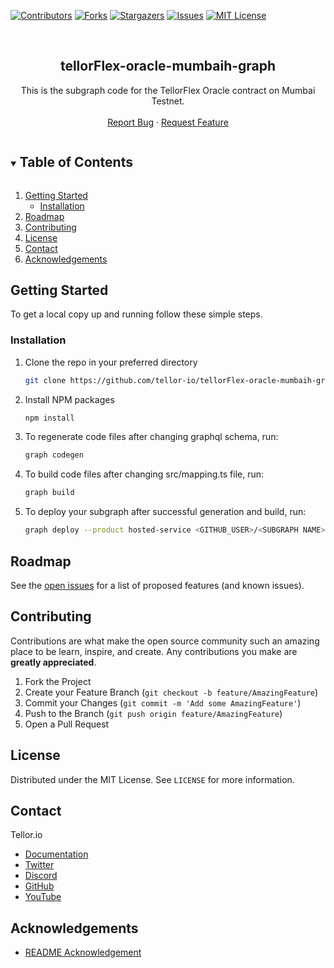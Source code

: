 <!--
*** Thanks for checking out the Best-README-Template. If you have a suggestion
*** that would make this better, please fork the repo and create a pull request
*** or simply open an issue with the tag "enhancement".
*** Thanks again! Now go create something AMAZING! :D
***
***
***
*** To avoid retyping too much info. Do a search and replace for the following:
*** github_username, repo_name, twitter_handle, email, project_title, project_description
-->



<!-- PROJECT SHIELDS -->
<!--
*** I'm using markdown "reference style" links for readability.
*** Reference links are enclosed in brackets [ ] instead of parentheses ( ).
*** See the bottom of this document for the declaration of the reference variables
*** for contributors-url, forks-url, etc. This is an optional, concise syntax you may use.
*** https://www.markdownguide.org/basic-syntax/#reference-style-links
-->
[![Contributors][contributors-shield]][contributors-url]
[![Forks][forks-shield]][forks-url]
[![Stargazers][stars-shield]][stars-url]
[![Issues][issues-shield]][issues-url]
[![MIT License][license-shield]][license-url]


<!-- PROJECT LOGO -->
<br />
<p align="center">
  <h2 align="center">tellorFlex-oracle-mumbaih-graph</h2>

  <p align="center">
    This is the subgraph code for the TellorFlex Oracle contract on Mumbai Testnet.
    <br />
    <br />
    <a href="https://github.com/tellor-io/tellorFlex-oracle-mumbaih-graph/issues">Report Bug</a>
    ·
    <a href="https://github.com/tellor-io/tellorFlex-oracle-mumbaih-graph/issues">Request Feature</a>
  </p>
</p>



<!-- TABLE OF CONTENTS -->
<details open="open">
  <summary><h2 style="display: inline-block">Table of Contents</h2></summary>
  <ol>
    <li>
      <a href="#getting-started">Getting Started</a>
      <ul>
        <li><a href="#installation">Installation</a></li>
      </ul>
    </li>
    <li><a href="#roadmap">Roadmap</a></li>
    <li><a href="#contributing">Contributing</a></li>
    <li><a href="#license">License</a></li>
    <li><a href="#contact">Contact</a></li>
    <li><a href="#acknowledgements">Acknowledgements</a></li>
  </ol>
</details>



<!-- GETTING STARTED -->
## Getting Started

To get a local copy up and running follow these simple steps.

### Installation

1. Clone the repo in your preferred directory
   ```sh
   git clone https://github.com/tellor-io/tellorFlex-oracle-mumbaih-graph.git
   ```
2. Install NPM packages
   ```sh
   npm install
   ```
3. To regenerate code files after changing graphql schema, run:
   ```sh
   graph codegen
   ```
4. To build code files after changing src/mapping.ts file, run:
   ```sh
   graph build
   ```
5. To deploy your subgraph after successful generation and build, run:
   ```sh
   graph deploy --product hosted-service <GITHUB_USER>/<SUBGRAPH NAME>
   ```


<!-- ROADMAP -->
## Roadmap

See the [open issues](https://github.com/tellor-io/tellorFlex-oracle-mumbaih-graph/issues) for a list of proposed features (and known issues).

<!-- CONTRIBUTING -->
## Contributing

Contributions are what make the open source community such an amazing place to be learn, inspire, and create. Any contributions you make are **greatly appreciated**.

1. Fork the Project
2. Create your Feature Branch (`git checkout -b feature/AmazingFeature`)
3. Commit your Changes (`git commit -m 'Add some AmazingFeature'`)
4. Push to the Branch (`git push origin feature/AmazingFeature`)
5. Open a Pull Request

<!-- LICENSE -->
## License

Distributed under the MIT License. See `LICENSE` for more information.

<!-- CONTACT -->
## Contact

Tellor.io 
- [Documentation](https://docs.tellor.io/tellor/)
- [Twitter](https://twitter.com/WeAreTellor)
- [Discord](https://discord.gg/NP7fmzr5)
- [GitHub](https://github.com/tellor-io)
- [YouTube](https://www.youtube.com/tellor)

<!-- ACKNOWLEDGEMENTS -->

## Acknowledgements

* [README Acknowledgement](https://github.com/othneildrew/Best-README-Template)

<!-- MARKDOWN LINKS & IMAGES -->
<!-- https://www.markdownguide.org/basic-syntax/#reference-style-links -->
[contributors-shield]: https://img.shields.io/github/contributors/tellor-io/tellorFlex-oracle-mumbaih-graph.svg?style=for-the-badge
[contributors-url]: https://github.com/tellor-io/tellorFlex-oracle-mumbaih-graph/graphs/contributors
[forks-shield]: https://img.shields.io/github/forks/tellor-io/tellorFlex-oracle-mumbaih-graph.svg?style=for-the-badge
[forks-url]: https://github.com/tellor-io/tellorFlex-oracle-mumbaih-graph/network/members
[stars-shield]: https://img.shields.io/github/stars/tellor-io/tellorFlex-oracle-mumbaih-graph.svg?style=for-the-badge
[stars-url]: https://github.com/tellor-io/tellorFlex-oracle-mumbaih-graph/stargazers
[issues-shield]: https://img.shields.io/github/issues/tellor-io/tellorFlex-oracle-mumbaih-graph.svg?style=for-the-badge
[issues-url]: https://github.com/tellor-io/tellorFlex-oracle-mumbaih-graph/issues
[license-shield]: https://img.shields.io/github/license/tellor-io/tellorFlex-oracle-mumbaih-graph.svg?style=for-the-badge
[license-url]: https://github.com/tellor-io/tellorFlex-oracle-mumbaih-graph/blob/main/LICENSE.txt



